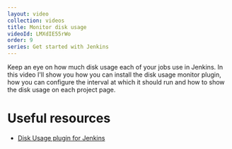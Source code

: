 ```yaml
---
layout: video
collection: videos
title: Monitor disk usage
videoId: LMXdIE55rWo
order: 9
series: Get started with Jenkins
---
```


Keep an eye on how much disk usage each of your jobs use in Jenkins. In this video I'll show you how you can install the disk usage monitor plugin, how you can configure the interval at which it should run and how to show the disk usage on each project page.

# Useful resources
* <a href="https://wiki.jenkins-ci.org/display/JENKINS/Disk+Usage+Plugin" target="_blank">Disk Usage plugin for Jenkins</a>